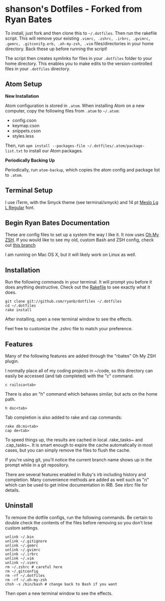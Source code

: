 # shanson's Dotfiles - Forked from Ryan Bates

To install, just fork and then clone this to `~/.dotfiles`. Then run the rakefile script. This will remove your existing `.vimrc, .zshrc, .irbrc, .gvimrc, .gemrc, .gitconifg.erb, .oh-my-zsh, .vim` files/directories in your home directory. Back these up before running the script!

The script then creates symlinks for files in your `.dotfiles` folder to your home directory. This enables you to make edits to the version-controlled files in your `.dotfiles` directory.

## Atom Setup

**New Installation**

Atom configuration is stored in `.atom`. When installing Atom on a new computer, copy the following files from `.atom` to `~/.atom`:

* config.cson
* keymap.cson
* snippets.cson
* styles.less

Then, run `apm install --packages-file ~/.dotfiles/.atom/package-list.txt` to install our Atom packages.

**Periodically Backing Up**

Periodically, run `atom-backup`, which copies the atom config and package list to `.atom`.

## Terminal Setup

I use iTerm, with the Smyck theme (see terminal/smyck) and 14 pt [Meslo Lg L Regular](https://github.com/powerline/fonts/tree/master/Meslo) font.

## Begin Ryan Bates Documentation

These are config files to set up a system the way I like it. It now uses [Oh My ZSH](https://github.com/robbyrussell/oh-my-zsh). If you would like to see my old, custom Bash and ZSH config, check out [this branch](https://github.com/ryanb/dotfiles/tree/custom-bash-zsh)

I am running on Mac OS X, but it will likely work on Linux as well.

## Installation

Run the following commands in your terminal. It will prompt you before it does anything destructive. Check out the [Rakefile](https://github.com/ryanb/dotfiles/blob/custom-bash-zsh/Rakefile) to see exactly what it does.

```terminal
git clone git://github.com/ryanb/dotfiles ~/.dotfiles
cd ~/.dotfiles
rake install
```

After installing, open a new terminal window to see the effects.

Feel free to customize the .zshrc file to match your preference.


## Features

Many of the following features are added through the "rbates" Oh My ZSH plugin.

I normally place all of my coding projects in ~/code, so this directory can easily be accessed (and tab completed) with the "c" command.

```terminal
c railsca<tab>
```

There is also an "h" command which behaves similar, but acts on the home path.

```terminal
h doc<tab>
```

Tab completion is also added to rake and cap commands:

```
rake db:mi<tab>
cap de<tab>
```

To speed things up, the results are cached in local .rake_tasks~ and .cap_tasks~. It is smart enough to expire the cache automatically in most cases, but you can simply remove the files to flush the cache.

If you're using git, you'll notice the current branch name shows up in the prompt while in a git repository.

There are several features enabled in Ruby's irb including history and completion. Many convenience methods are added as well such as "ri" which can be used to get inline documentation in IRB. See irbrc file for details.


## Uninstall

To remove the dotfile configs, run the following commands. Be certain to double check the contents of the files before removing so you don't lose custom settings.

```
unlink ~/.bin
unlink ~/.gitignore
unlink ~/.gemrc
unlink ~/.gvimrc
unlink ~/.irbrc
unlink ~/.vim
unlink ~/.vimrc
rm ~/.zshrc # careful here
rm ~/.gitconfig
rm -rf ~/.dotfiles
rm -rf ~/.oh-my-zsh
chsh -s /bin/bash # change back to Bash if you want
```

Then open a new terminal window to see the effects.
